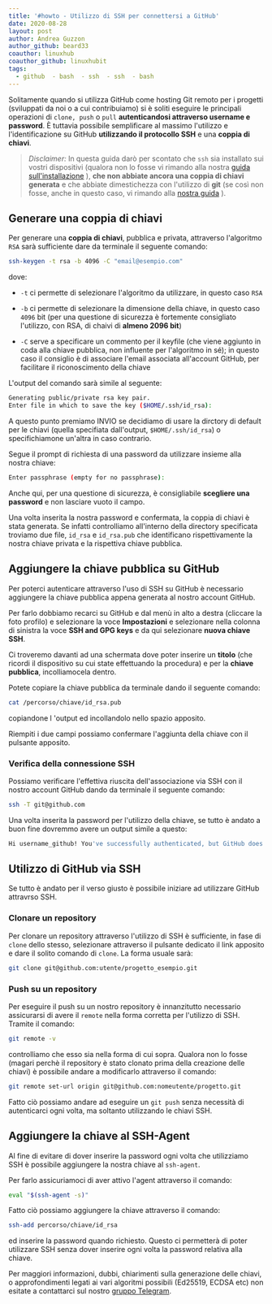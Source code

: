 ```yaml
---
title: '#howto - Utilizzo di SSH per connettersi a GitHub'
date: 2020-08-28
layout: post
author: Andrea Guzzon
author_github: beard33
coauthor: linuxhub
coauthor_github: linuxhubit
tags:
  - github  - bash  - ssh  - ssh  - bash
---
```

Solitamente quando si utilizza GitHub come hosting Git remoto per i progetti (sviluppati da noi o a cui contribuiamo) si è soliti eseguire le principali operazioni di `clone, push` o `pull` **autenticandosi attraverso username e password**. È tuttavia possibile semplificare al massimo l'utilizzo e l'identificazione su GitHub **utilizzando il protocollo SSH** e una **coppia di chiavi**.

> *Disclaimer:* In questa guida darò per scontato che `ssh` sia installato sui vostri dispositivi (qualora non lo fosse vi rimando alla nostra [guida sull'installazione](https://linuxhub.it/articles/howto-usare-ssh/) 
), **che non abbiate ancora una coppia di chiavi generata** e che abbiate dimestichezza con l'utilizzo di **git** (se così non fosse, anche in questo caso, vi rimando alla [nostra guida](https://linuxhub.it/articles/howto-git-comprenderlo,-usarlo-e-amarlo)
).

## Generare una coppia di chiavi

Per generare una **coppia di chiavi**, pubblica e privata, attraverso l'algoritmo `RSA` sarà sufficiente dare da terminale il seguente comando:

```bash
ssh-keygen -t rsa -b 4096 -C "email@esempio.com"
```

dove:

- `-t` ci permette di selezionare l'algoritmo da utilizzare, in questo caso `RSA`

- `-b` ci permette di selezionare la dimensione della chiave, in questo caso `4096` bit (per una questione di sicurezza è fortemente consigliato l'utilizzo, con RSA, di chaivi di **almeno 2096 bit**)

- `-C` serve a specificare un commento per il keyfile (che viene aggiunto in coda alla chiave pubblica, non influente per l'algoritmo in sé); in questo caso il consiglio è di associare l'email associata all'account GitHub, per facilitare il riconoscimento della chiave

L'output del comando sarà simile al seguente:

```bash
Generating public/private rsa key pair.
Enter file in which to save the key ($HOME/.ssh/id_rsa):
```

A questo punto premiamo INVIO se decidiamo di usare la dirctory di default per le chiavi (quella specifiata dall'output, `$HOME/.ssh/id_rsa`) o specifichiamone un'altra in caso contrario.

Segue il prompt di richiesta di una password da utilizzare insieme alla nostra chiave:

```bash
Enter passphrase (empty for no passphrase):
```

Anche qui, per una questione di sicurezza, è consigliabile **scegliere una password** e non lasciare vuoto il campo.

Una volta inserita la nostra password e confermata, la coppia di chiavi è stata generata. Se infatti controlliamo all'interno della directory specificata troviamo due file, `id_rsa` e `id_rsa.pub` che identificano rispettivamente la nostra chiave privata e la rispettiva chiave pubblica.

## Aggiungere la chiave pubblica su GitHub

Per poterci autenticare attraverso l'uso di SSH su GitHub è necessario aggiungere la chiave pubblica appena generata al nostro account GitHub.

Per farlo dobbiamo recarci su GitHub e dal menù in alto a destra (cliccare la foto profilo) e selezionare la voce **Impostazioni** e selezionare nella colonna di sinistra la voce **SSH and GPG keys** e da qui selezionare **nuova chiave SSH**.  

Ci troveremo davanti ad una schermata dove poter inserire un **titolo** (che ricordi il dispositivo su cui state effettuando la procedura) e per la **chiave pubblica**, incolliamocela dentro.

Potete copiare la chiave pubblica da terminale dando il seguente comando:

```bash
cat /percorso/chiave/id_rsa.pub
```
copiandone l 'output ed incollandolo nello spazio apposito.

Riempiti i due campi possiamo confermare l'aggiunta della chiave con il pulsante apposito.

### Verifica della connessione SSH

Possiamo verificare l'effettiva riuscita dell'associazione via SSH con il nostro account GitHub dando da terminale il seguente comando:

```bash
ssh -T git@github.com
```

Una volta inserita la password per l'utilizzo della chiave, se tutto è andato a buon fine dovremmo avere un output simile a questo:

```bash
Hi username_github! You've successfully authenticated, but GitHub does not provide shell access.

```

## Utilizzo di GitHub via SSH

Se tutto è andato per il verso giusto è possibile iniziare ad utilizzare GitHub attravrso SSH.

### Clonare un repository

Per clonare un repository attraverso l'utilizzo di SSH è sufficiente, in fase di `clone` dello stesso, selezionare attraverso il pulsante dedicato il link apposito e dare il solito comando di `clone`. La forma usuale sarà:

```bash
git clone git@github.com:utente/progetto_esempio.git
```

### Push su un repository

Per eseguire il push su un nostro repository è innanzitutto necessario assicurarsi di avere il `remote` nella forma corretta per l'utilizzo di SSH. Tramite il comando:

```bash
git remote -v
```

controlliamo che esso sia nella forma di cui sopra. Qualora non lo fosse (magari perchè il repository è stato clonato prima della creazione delle chiavi) è possibile andare a modificarlo attraverso il comando:

```bash
git remote set-url origin git@github.com:nomeutente/progetto.git
```

Fatto ciò possiamo andare ad eseguire un `git push` senza necessità di autenticarci ogni volta, ma soltanto utilizzando le chiavi SSH.

## Aggiungere la chiave al SSH-Agent

Al fine di evitare di dover inserire la password ogni volta che utilizziamo SSH è possibile aggiungere la nostra chiave al `ssh-agent`.

Per farlo assicuriamoci di aver attivo l'agent attraverso il comando:

```bash
eval "$(ssh-agent -s)"
```

Fatto ciò possiamo aggiungere la chiave attraverso il comando:

```bash
ssh-add percorso/chiave/id_rsa
```

ed inserire la password quando richiesto. Questo ci permetterà di poter utilizzare SSH senza dover inserire ogni volta la password relativa alla chiave.

Per maggiori informazioni, dubbi, chiarimenti sulla generazione delle chiavi, o approfondimenti legati ai vari algoritmi possibili (Ed25519, ECDSA etc) non esitate a contattarci sul nostro [gruppo Telegram](https://t.me/linuxpeople).
